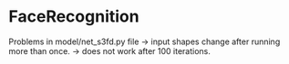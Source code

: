 # FaceRecognition

Problems in model/net_s3fd.py file
-> input shapes change after running more than once.
-> does not work after 100 iterations.
